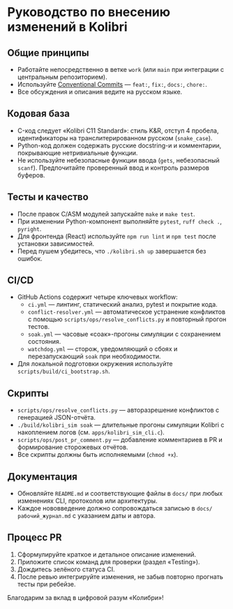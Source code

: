 # Руководство по внесению изменений в Kolibri

## Общие принципы
- Работайте непосредственно в ветке `work` (или `main` при интеграции с центральным репозиторием).
- Используйте [Conventional Commits](https://www.conventionalcommits.org/ru/v1.0.0/) — `feat:`, `fix:`, `docs:`, `chore:`.
- Все обсуждения и описания ведите на русском языке.

## Кодовая база
- C-код следует «Kolibri C11 Standard»: стиль K&R, отступ 4 пробела, идентификаторы на транслитерированном русском (`snake_case`).
- Python-код должен содержать русские docstring-и и комментарии, покрывающие нетривиальные функции.
- Не используйте небезопасные функции ввода (`gets`, небезопасный `scanf`). Предпочитайте проверенный ввод и контроль размеров буферов.

## Тесты и качество
- После правок C/ASM модулей запускайте `make` и `make test`.
- При изменении Python-компонент выполняйте `pytest`, `ruff check .`, `pyright`.
- Для фронтенда (React) используйте `npm run lint` и `npm test` после установки зависимостей.
- Перед пушем убедитесь, что `./kolibri.sh up` завершается без ошибок.

## CI/CD
- GitHub Actions содержит четыре ключевых workflow:
  - `ci.yml` — линтинг, статический анализ, pytest и покрытие кода.
  - `conflict-resolver.yml` — автоматическое устранение конфликтов с помощью `scripts/ops/resolve_conflicts.py` и повторный прогон тестов.
  - `soak.yml` — часовые «соак»-прогоны симуляции с сохранением состояния.
  - `watchdog.yml` — сторож, уведомляющий о сбоях и перезапускающий `soak` при необходимости.
- Для локальной подготовки окружения используйте `scripts/build/ci_bootstrap.sh`.

## Скрипты
- `scripts/ops/resolve_conflicts.py` — авторазрешение конфликтов с генерацией JSON-отчёта.
- `./build/kolibri_sim soak` — длительные прогоны симуляции Kolibri с накоплением логов (см. `apps/kolibri_sim_cli.c`).
- `scripts/ops/post_pr_comment.py` — добавление комментариев в PR и формирование сторожевых отчётов.
- Все скрипты должны быть исполняемыми (`chmod +x`).

## Документация
- Обновляйте `README.md` и соответствующие файлы в `docs/` при любых изменениях CLI, протоколов или архитектуры.
- Каждое нововведение должно сопровождаться записью в `docs/рабочий_журнал.md` с указанием даты и автора.

## Процесс PR
1. Сформулируйте краткое и детальное описание изменений.
2. Приложите список команд для проверки (раздел «Testing»).
3. Дождитесь зелёного статуса CI.
4. После ревью интегрируйте изменения, не забыв повторно прогнать тесты при ребейзе.

Благодарим за вклад в цифровой разум «Колибри»!

